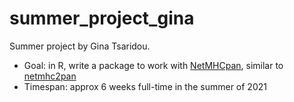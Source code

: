 # summer_project_gina

 Summer project by Gina Tsaridou.
 
  * Goal: in R, write a package to work with [NetMHCpan](https://services.healthtech.dtu.dk/service.php?NetMHCpan-4.1), similar to [netmhc2pan](https://github.com/richelbilderbeek/netmhc2pan)
  * Timespan: approx 6 weeks full-time in the summer of 2021


